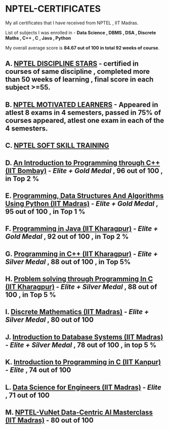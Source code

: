 # NPTEL-CERTIFICATES

My all certificates that I have received from NPTEL , IIT Madras.

List of subjects I was enrolled in - **Data Science , DBMS , DSA , Discrete Maths , C++ , C , Java , Python**  

My overall average score is **84.67 out of 100 in total 92 weeks of course**.


## **A.** **[NPTEL DISCIPLINE STARS](https://github.com/nirajkumar999/NPTEL-CERTIFICATES/blob/main/NPTEL%20DISCIPLINE%20STARS.pdf)** - certified in courses of same discipline , completed more than 50 weeks of learning , final score in each subject >=55.


## **B.** **[NPTEL MOTIVATED LEARNERS](https://github.com/nirajkumar999/NPTEL-CERTIFICATES/blob/main/NPTEL%20MOTIVATED%20LEARNERS.pdf)** - Appeared in atlest 8 exams in 4 semesters, passed in 75% of courses appeared, atlest one exam in each of the 4 semesters.

## **C.** **[NPTEL SOFT SKILL TRAINING](https://github.com/nirajkumar999/NPTEL-CERTIFICATES/blob/main/Niraj%20Kumar_Soft%20skill%20training%20on%20interview%20readiness.pdf)**

## **D.** **[An Introduction to Programming through C++ (IIT Bombay)](https://github.com/nirajkumar999/NPTEL-CERTIFICATES/blob/main/An%20Introduction%20to%20Programming%20through%20C%2B%2B%20(IITB)%20-%20%20Elite%20%2B%20Gold%20Medal%20%2C%2096%20out%20of%20100%20%2C%20in%20Top%202%25.pdf)** -  _Elite + Gold Medal_ , 96 out of 100 , in Top 2 %

## **E.** **[Programming, Data Structures And Algorithms Using Python (IIT Madras)](https://github.com/nirajkumar999/NPTEL-CERTIFICATES/blob/main/Programming%2C%20Data%20Structures%20And%20Algorithms%20Using%20Python%20(IITM)%20-%20%20Elite%20%2B%20Gold%20Medal%20%2C%2095%20out%20of%20100%20%2C%20in%20Top%201%25.pdf)** -  _Elite + Gold Medal_ , 95 out of 100 , in Top 1 %

## **F.** **[Programming in Java (IIT Kharagpur)](https://github.com/nirajkumar999/NPTEL-CERTIFICATES/blob/main/Programming%20in%20Java%20(IITKgp)%20-%20%20Elite%20%2B%20Gold%20Medal%20%2C%2092%20out%20of%20100%20%2C%20in%20Top%202%25.pdf)** -  _Elite + Gold Medal_ , 92 out of 100 , in Top 2 %

## **G.** **[Programming in C++ (IIT Kharagpur)](https://github.com/nirajkumar999/NPTEL-CERTIFICATES/blob/main/Programming%20in%20C%2B%2B%20(IITKgp)%20-%20%20Elite%20%2B%20SIlver%20Medal%20%2C%2088%20out%20of%20100%20%2C%20in%20Top%205%25.pdf)** -  _Elite + Silver Medal_ , 88 out of 100 , in Top 5%

## **H.** **[Problem solving through Programming In C (IIT Kharagpur)](https://github.com/nirajkumar999/NPTEL-CERTIFICATES/blob/main/Problem%20solving%20through%20Programming%20In%20C%20(IITKgp)%20-%20%20Elite%20%2B%20Silver%20Medal%20%2C%2088%20out%20of%20100%20%2C%20in%20Top%205%25.pdf)** -  _Elite + Silver Medal_ , 88 out of 100 , in Top 5 %

## **I.** **[Discrete Mathematics (IIT Madras)](https://github.com/nirajkumar999/NPTEL-CERTIFICATES/blob/main/Discrete%20Mathematics%20(IITM)%20-%20%20Elite%20%2B%20Silver%20Medal%20%2C%2080%20out%20of%20100.pdf)** -  _Elite + Silver Medal_ , 80 out of 100

## **J.** **[Introduction to Database Systems (IIT Madras)](https://github.com/nirajkumar999/NPTEL-CERTIFICATES/blob/main/Introduction%20to%20Database%20Systems%20(IIT%20Madras)%20-Elite%20%2B%20Silver%20Medal%20%2C%2078%20out%20of%20100%20%2C%20in%20Top%205%25.pdf)** -  _Elite + Silver Medal_ , 78 out of 100 , in top 5 %

## **K.** **[Introduction to Programming in C (IIT Kanpur)](https://github.com/nirajkumar999/NPTEL-CERTIFICATES/blob/main/Introduction%20to%20Programming%20in%20C%20(IITK)%20-%20%20Elite%20%2C%2074%20out%20of%20100.pdf)** -  _Elite_ , 74 out of 100

## **L.** **[Data Science for Engineers (IIT Madras)](https://github.com/nirajkumar999/NPTEL-CERTIFICATES/blob/main/Data%20Science%20for%20Engineers%20(IITM)%20-%20%20Elite%20%2C%2071%20out%20of%20100.pdf)** -  _Elite_ , 71 out of 100

## **M.** **[NPTEL-VuNet Data-Centric AI Masterclass (IIT Madras)](https://github.com/nirajkumar999/NPTEL-CERTIFICATES/blob/main/NPTEL-VuNet%20Data-Centric%20AI%20Masterclass%20(IITM)%20-%20%2080%20out%20of%20100.pdf)** -  80 out of 100

